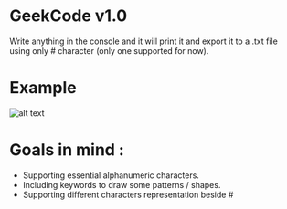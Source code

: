 # GeekCode v1.0
Write anything in the console and it will print it and export it to a .txt file using only # character (only one supported for now).

# Example 
![alt text](https://i.imgur.com/Jr41h4N.png)

# Goals in mind : 
* Supporting essential alphanumeric characters.
* Including keywords to draw some patterns / shapes.
* Supporting different characters representation beside #

